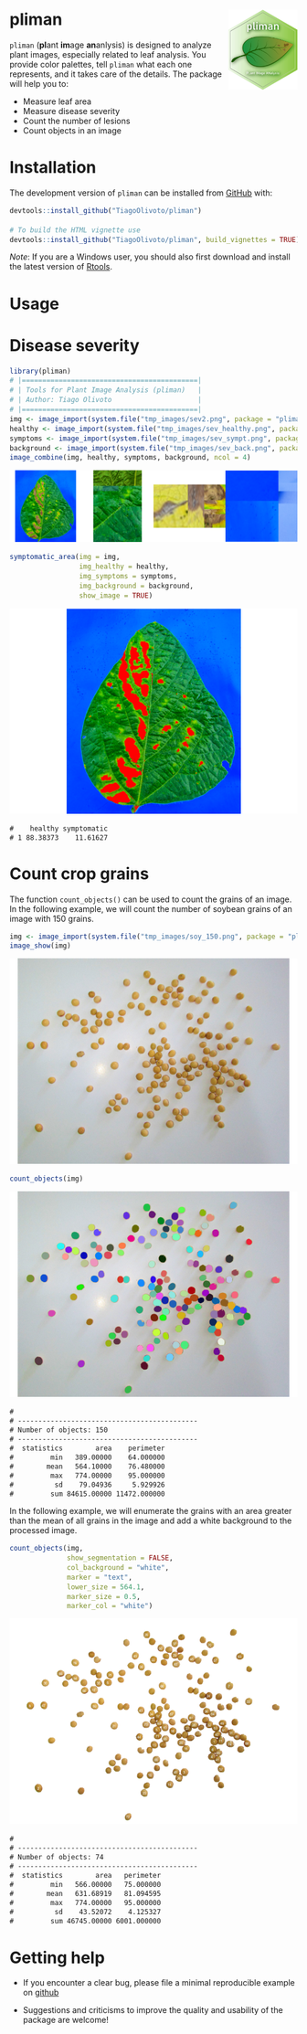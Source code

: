 
<!-- README.md is generated from README.Rmd. Please edit that file -->

# pliman <img src="man/figures/logo_pliman.svg" align="right" height="140/"/>

<!-- badges: start -->
<!-- [![CRAN status](https://www.r-pkg.org/badges/version-ago/metan)](https://CRAN.R-project.org/package=metan) [![Lifecycle: stable](https://img.shields.io/badge/lifecycle-stable-brightgreen.svg)](https://www.tidyverse.org/lifecycle/#stable) ![Downloads](http://cranlogs.r-pkg.org/badges/metan) ![Total Downloads](https://cranlogs.r-pkg.org/badges/grand-total/metan) [<img src="https://zenodo.org/badge/130062661.svg" alt="DOI" width="186"/>](https://zenodo.org/badge/latestdoi/130062661) -->
<!-- badges: end -->

`pliman` (**pl**ant **im**age **an**anlysis) is designed to analyze
plant images, especially related to leaf analysis. You provide color
palettes, tell `pliman` what each one represents, and it takes care of
the details. The package will help you to:

-   Measure leaf area
-   Measure disease severity
-   Count the number of lesions
-   Count objects in an image

# Installation

The development version of `pliman` can be installed from
[GitHub](https://github.com/TiagoOlivoto/pliman) with:

``` r
devtools::install_github("TiagoOlivoto/pliman")

# To build the HTML vignette use
devtools::install_github("TiagoOlivoto/pliman", build_vignettes = TRUE)
```

*Note*: If you are a Windows user, you should also first download and
install the latest version of
[Rtools](https://cran.r-project.org/bin/windows/Rtools/).

# Usage

# Disease severity

``` r
library(pliman)
# |===========================================|
# | Tools for Plant Image Analysis (pliman)   |
# | Author: Tiago Olivoto                     |
# |===========================================|
img <- image_import(system.file("tmp_images/sev2.png", package = "pliman"))
healthy <- image_import(system.file("tmp_images/sev_healthy.png", package = "pliman"))
symptoms <- image_import(system.file("tmp_images/sev_sympt.png", package = "pliman"))
background <- image_import(system.file("tmp_images/sev_back.png", package = "pliman"))
image_combine(img, healthy, symptoms, background, ncol = 4)
```

![](man/figures/README-unnamed-chunk-3-1.png)<!-- -->

``` r
symptomatic_area(img = img,
                 img_healthy = healthy,
                 img_symptoms = symptoms,
                 img_background = background,
                 show_image = TRUE)
```

![](man/figures/README-unnamed-chunk-4-1.png)<!-- -->

    #    healthy symptomatic
    # 1 88.38373    11.61627

# Count crop grains

The function `count_objects()` can be used to count the grains of an
image. In the following example, we will count the number of soybean
grains of an image with 150 grains.

``` r
img <- image_import(system.file("tmp_images/soy_150.png", package = "pliman"))
image_show(img)
```

![](man/figures/README-unnamed-chunk-5-1.png)<!-- -->

``` r
count_objects(img)
```

![](man/figures/README-unnamed-chunk-5-2.png)<!-- -->

    # 
    # --------------------------------------------
    # Number of objects: 150 
    # --------------------------------------------
    #  statistics        area    perimeter
    #         min   389.00000    64.000000
    #        mean   564.10000    76.480000
    #         max   774.00000    95.000000
    #          sd    79.04936     5.929926
    #         sum 84615.00000 11472.000000

In the following example, we will enumerate the grains with an area
greater than the mean of all grains in the image and add a white
background to the processed image.

``` r
count_objects(img,
              show_segmentation = FALSE,
              col_background = "white",
              marker = "text",
              lower_size = 564.1,
              marker_size = 0.5,
              marker_col = "white")
```

![](man/figures/README-unnamed-chunk-6-1.png)<!-- -->

    # 
    # --------------------------------------------
    # Number of objects: 74 
    # --------------------------------------------
    #  statistics        area   perimeter
    #         min   566.00000   75.000000
    #        mean   631.68919   81.094595
    #         max   774.00000   95.000000
    #          sd    43.52072    4.125327
    #         sum 46745.00000 6001.000000

# Getting help

-   If you encounter a clear bug, please file a minimal reproducible
    example on [github](https://github.com/TiagoOlivoto/pliman/issues)

-   Suggestions and criticisms to improve the quality and usability of
    the package are welcome!
